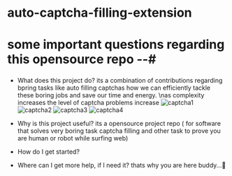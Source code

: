 # auto-captcha-filling-extension
 # some important questions regarding this opensource repo --#

 ###

* What does this project do?
   its a combination of contributions regarding bpring tasks like auto filling captchas how we can efficiently tackle these boring jobs and save our time and energy.
  \nas complexity increases the level of captcha problems  increase 
![captcha1](https://github.com/sanxxit/auto-captcha-filling-extension/assets/125626091/f0a36feb-9f30-49c4-abca-c4ad1178b7a3)
![captcha2](https://github.com/sanxxit/auto-captcha-filling-extension/assets/125626091/c2fdcaf9-6f5c-4b5f-b552-312cc2db3d7b)
![captcha3](https://github.com/sanxxit/auto-captcha-filling-extension/assets/125626091/97812fdf-154b-41ea-bbf7-d35edba9b974)
![captcha4](https://github.com/sanxxit/auto-captcha-filling-extension/assets/125626091/7cad21f7-5e48-41b0-9a95-d24ac6b0913b)



   
* Why is this project useful?
its a opensource project repo ( for software that solves very boring task  captcha filling   and other task to prove you are human or robot while surfing web)

* How do I get started?

* Where can I get more help, if I need it?
thats why you are here buddy...🥹 
